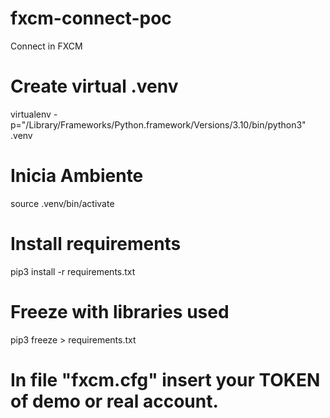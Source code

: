 # fxcm-connect-poc
Connect in FXCM

# Create virtual .venv
virtualenv -p="/Library/Frameworks/Python.framework/Versions/3.10/bin/python3" .venv

# Inicia Ambiente
source .venv/bin/activate

# Install requirements
pip3 install -r requirements.txt

# Freeze with libraries used 
pip3 freeze > requirements.txt

# In file "fxcm.cfg" insert your TOKEN of demo or real account.